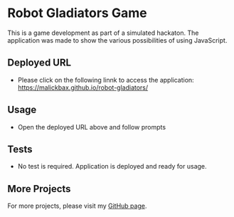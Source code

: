 # Robot Gladiators Game
This is a game development as part of a simulated hackaton. The application was made to show the various possibilities of using JavaScript. 

## Deployed URL
- Please click on the following linnk to access the application: https://malickbax.github.io/robot-gladiators/

## Usage
- Open the deployed URL above and follow prompts

## Tests
- No test is required. Application is deployed and ready for usage.

## More Projects
For more projects, please visit my [GitHub page](https://github.com/malickbax).
